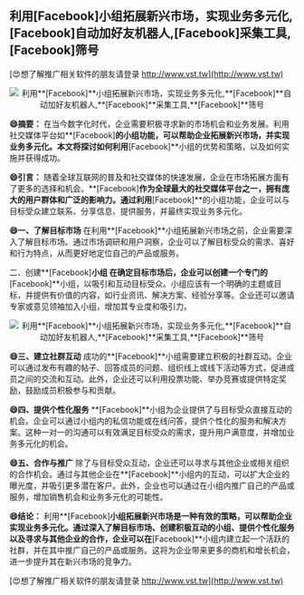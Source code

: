 ## **利用**[Facebook]**小组拓展新兴市场，实现业务多元化,**[Facebook]**自动加好友机器人,**[Facebook]**采集工具,**[Facebook]**筛号**

[😍想了解推广相关软件的朋友请登录 http://www.vst.tw](http://www.vst.tw)

 <center><img src="https://vst.tw/MP4/tuiguang/png/5.png" alt="利用**[Facebook]**小组拓展新兴市场，实现业务多元化,**[Facebook]**自动加好友机器人,**[Facebook]**采集工具,**[Facebook]**筛号"></center>

**😄摘要：**
在当今数字化时代，企业需要积极寻求新的市场机会和业务发展。利用社交媒体平台如**[Facebook]**的小组功能，可以帮助企业拓展新兴市场，并实现业务多元化。本文将探讨如何利用**[Facebook]**小组的优势和策略，以及如何实施并获得成功。

**😄引言：**
随着全球互联网的普及和社交媒体的快速发展，企业在市场拓展方面有了更多的选择和机会。**[Facebook]**作为全球最大的社交媒体平台之一，拥有庞大的用户群体和广泛的影响力。通过利用**[Facebook]**的小组功能，企业可以与目标受众建立联系、分享信息、提供服务，并最终实现业务多元化。

**😄一、了解目标市场**
在利用**[Facebook]**小组拓展新兴市场之前，企业需要深入了解目标市场。通过市场调研和用户洞察，企业可以了解目标受众的需求、喜好和行为特点，从而更好地定位自己的产品或服务。

二、创建**[Facebook]**小组
在确定目标市场后，企业可以创建一个专门的**[Facebook]**小组，以吸引和互动目标受众。小组应该有一个明确的主题或目标，并提供有价值的内容，如行业资讯、解决方案、经验分享等。企业还可以邀请专家或意见领袖加入小组，增加其专业度和吸引力。

 <center><img src="https://vst.tw/MP4/tuiguang/png/8.png" alt="利用**[Facebook]**小组拓展新兴市场，实现业务多元化,**[Facebook]**自动加好友机器人,**[Facebook]**采集工具,**[Facebook]**筛号"></center>

**😄三、建立社群互动**
成功的**[Facebook]**小组需要建立积极的社群互动。企业可以通过发布有趣的帖子、回答成员的问题、组织线上或线下活动等方式，促进成员之间的交流和互动。此外，企业还可以利用投票功能、举办竞赛或提供特定奖励，鼓励成员积极参与和贡献。

**😄四、提供个性化服务**
**[Facebook]**小组为企业提供了与目标受众直接互动的机会。企业可以通过小组内的私信功能或在线问答，提供个性化的服务和解决方案。这种一对一的沟通可以有效满足目标受众的需求，提升用户满意度，并增加业务多元化的机会。

**😄五、合作与推广**
除了与目标受众互动，企业还可以寻求与其他企业或相关组织的合作机会。通过与其他企业在**[Facebook]**小组内的互动，可以扩大企业的曝光度，并吸引更多潜在客户。此外，企业也可以通过在小组内推广自己的产品或服务，增加销售机会和业务多元化的可能性。

**😄结论：**
利用**[Facebook]**小组拓展新兴市场是一种有效的策略，可以帮助企业实现业务多元化。通过深入了解目标市场、创建积极互动的小组、提供个性化服务以及寻求与其他企业的合作，企业可以在**[Facebook]**小组内建立起一个活跃的社群，并在其中推广自己的产品或服务。这将为企业带来更多的商机和增长机会，进一步提升其在新兴市场的竞争力。

[😍想了解推广相关软件的朋友请登录 http://www.vst.tw](http://www.vst.tw)



